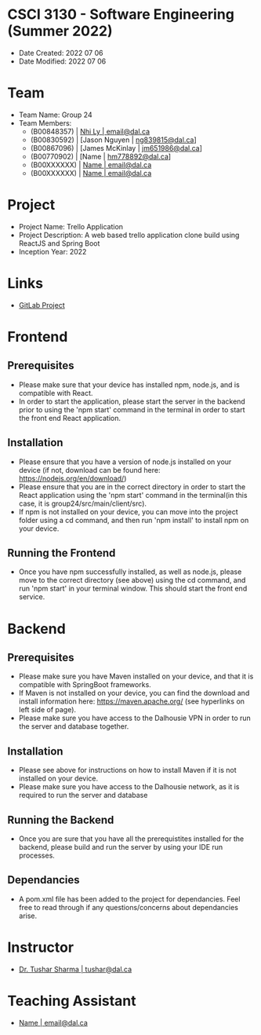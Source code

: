 # CSCI 3130 - Software Engineering (Summer 2022)

- Date Created: 2022 07 06
- Date Modified: 2022 07 06

# Team

- Team Name: Group 24
- Team Members:
  - (B00848357) | [Nhi Ly | email@dal.ca](email@dal.ca)
  - (B00830592) | [Jason Nguyen | ng839815@dal.ca]
  - (B00867096) | [James McKinlay | jm651986@dal.ca]
  - (B00770902) | [Name | hm778892@dal.ca] 
  - (B00XXXXXX) | [Name | email@dal.ca](email@dal.ca)
  - (B00XXXXXX) | [Name | email@dal.ca](email@dal.ca)

# Project

- Project Name: Trello Application
- Project Description: A web based trello application clone build using ReactJS and Spring Boot
- Inception Year: 2022

# Links

- [GitLab Project](https://git.cs.dal.ca/courses/2022-summer/csci-3130/projects/group24)

# Frontend

## Prerequisites

- Please make sure that your device has installed npm, node.js, and is compatible with React.
- In order to start the application, please start the server in the backend prior to using the 'npm start' command in the terminal in order to start the front end React application.

## Installation

- Please ensure that you have a version of node.js installed on your device (if not, download can be found here: https://nodejs.org/en/download/)
- Please ensure that you are in the correct directory in order to start the React application using the 'npm start' command in the terminal(in this case, it is group24/src/main/client/src).
- If npm is not installed on your device, you can move into the project folder using a cd command, and then run 'npm install' to install npm on your device. 

## Running the Frontend

- Once you have npm successfully installed, as well as node.js, please move to the correct directory (see above) using the cd command, and run 'npm start' in your terminal window.  This should start the front end service.

# Backend

## Prerequisites

- Please make sure you have Maven installed on your device, and that it is compatible with SpringBoot frameworks.
- If Maven is not installed on your device, you can find the download and install information here: https://maven.apache.org/ (see hyperlinks on left side of page).
- Please make sure you have access to the Dalhousie VPN in order to run the server and database together.

## Installation

- Please see above for instructions on how to install Maven if it is not installed on your device.
- Please make sure you have access to the Dalhousie network, as it is required to run the server and database

## Running the Backend

- Once you are sure that you have all the prerequistites installed for the backend, please build and run the server by using your IDE run processes.

## Dependancies

- A pom.xml file has been added to the project for dependancies.  Feel free to read through if any questions/concerns about dependancies arise.

# Instructor

- [Dr. Tushar Sharma | tushar@dal.ca](tushar@dal.ca)

# Teaching Assistant

- [Name | email@dal.ca](email@dal.ca)
